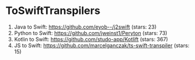 #  ToSwiftTranspilers

1. Java to Swift: 
    https://github.com/eyob--/j2swift (stars: 23)
2. Python to Swift: 
    https://github.com/jweinst1/Peryton (stars: 73)
3. Kotlin to Swift:
    https://github.com/studo-app/Kotlift (stars: 367)
4. JS to Swift: 
    https://github.com/marcelganczak/ts-swift-transpiler (stars: 15)
    
